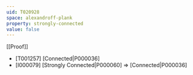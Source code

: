 ```yaml
---
uid: T020928
space: alexandroff-plank
property: strongly-connected
value: false
---
```

[[Proof]]

* [T001257] [Connected|P000036]
* [I000079] [Strongly Connected|P000060] => [Connected|P000036]

